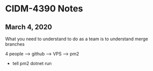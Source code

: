 # CIDM-4390 Notes
## March 4, 2020

What you need to understand to do as a team is to understand merge branches

4 people --> github --> VPS --> pm2 

* tell pm2 dotnet run


